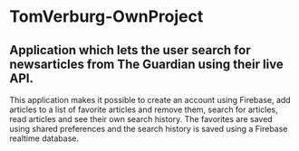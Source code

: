 # TomVerburg-OwnProject
## Application which lets the user search for newsarticles from The Guardian using their live API.

This application makes it possible to create an account using Firebase, add articles to a list of favorite articles and remove them,
search for articles, read articles and see their own search history. The favorites are saved using shared preferences
and the search history is saved using a Firebase realtime database. 


